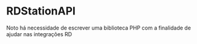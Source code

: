 # RDStationAPI
Noto há necessidade de escrever uma biblioteca PHP com a finalidade de ajudar nas integrações RD

